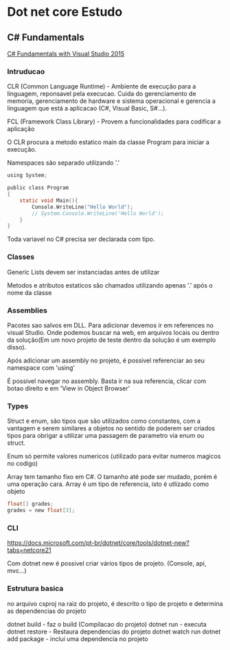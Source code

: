 # Dot net core Estudo



## C# Fundamentals
[C# Fundamentals with Visual Studio 2015](https://app.pluralsight.com/library/courses/c-sharp-fundamentals-with-visual-studio-2015/table-of-contents)

### Intruducao

CLR (Common Language Runtime) - Ambiente de execução para a linguagem, reponsavel pela execucao. Cuida do gerenciamento de memoria, gerenciamento de hardware e sistema operacional e gerencia a linguagem que está a aplicacao (C#, Visual Basic, S#...).


FCL (Framework Class Library) - Provem a funcionalidades para codificar a aplicação

O CLR procura a metodo estatico main da classe Program para iniciar a execução.

Namespaces são separado utilizando '.'

```c
using System;

public class Program
{
    static void Main(){
        Console.WriteLine("Hello World");
        // System.Console.WriteLine('Hello World');
    }
}
```

Toda variavel no C# precisa ser declarada com tipo.

### Classes

Generic Lists devem ser instanciadas antes de utilizar

Metodos e atributos estaticos são chamados utilizando apenas '.' após o nome da classe

### Assemblies

Pacotes sao salvos em DLL. 
Para adicionar devemos ir em references no visual Studio. Onde podemos buscar na web, em arquivos locais ou dentro da solução(Em um novo projeto de teste dentro da solução é um exemplo disso).

Após adicionar um assembly no projeto, é possivel referenciar ao seu namespace com 'using'

É possivel navegar no assembly. Basta ir na sua referencia, clicar com botao direito e em 'View in Object Browser'

### Types

Struct e enum, são tipos que são utilizados como constantes, com a vantagem e serem similares a objetos no sentido de poderem ser criados tipos para obrigar a utilizar uma passagem de parametro via enum ou struct.

Enum só permite valores numericos (utilizado para evitar numeros magicos no codigo)

Array tem tamanho fixo em C#. O tamanho até pode ser mudado, porém é uma operação cara.
Array é um tipo de referencia, isto é utlizado como objeto
```c
float[] grades;
grades = new float[3];
```
### CLI

https://docs.microsoft.com/pt-br/dotnet/core/tools/dotnet-new?tabs=netcore21

Com dotnet new é possivel criar vários tipos de projeto. (Console, api, mvc...)


### Estrutura basica

no arquivo csproj na raiz do projeto, é descrito o tipo de projeto e determina as dependencias do projeto


dotnet build - faz o build (Compilacao do projeto)
dotnet run -  executa 
dotnet restore - Restaura dependencias do projeto
dotnet watch run
dotnet add package - inclui uma dependencia no projeto
